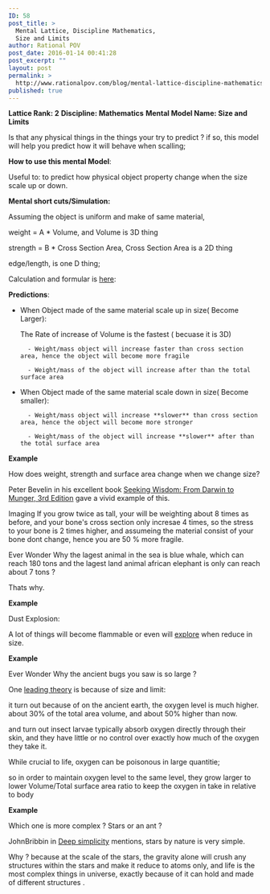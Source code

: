 ```yaml
---
ID: 58
post_title: >
  Mental Lattice, Discipline Mathematics,
  Size and Limits
author: Rational POV
post_date: 2016-01-14 00:41:28
post_excerpt: ""
layout: post
permalink: >
  http://www.rationalpov.com/blog/mental-lattice-discipline-mathematics-size-and-limits/
published: true
---
```



**Lattice Rank: 2**
**Discipline: Mathematics** 
**Mental Model Name: Size and Limits**

Is that any physical things in the things your try to predict ? if so, this model will help you predict how it will behave when scalling;


**__How to use this mental Model__**:

Useful to: to predict how physical object property change when the size scale up or down.

__Mental short cuts/Simulation:__

Assuming the object is uniform and make of same material,


weight = A * Volume, and Volume is 3D thing

strength = B * Cross Section Area, Cross Section Area is a 2D thing

edge/length, is one D thing;


Calculation and formular is [here](https://docs.google.com/spreadsheets/d/1Bj072Cx4gliAmOboTB3R7K49L3rp7-52DU6ONCK9RiA/edit#gid=0):

**__Predictions__**:

* When Object made of the same material scale up in size( Become Larger):

    The Rate of increase of Volume is the fastest ( becuase it is 3D)

        - Weight/mass object will increase faster than cross section area, hence the object will become more fragile
        
        - Weight/mass of the object will increase after than the total surface area 


* When Object made of the same material scale down in size( Become smaller):

        - Weight/mass object will increase **slower** than cross section area, hence the object will become more stronger
        
        - Weight/mass of the object will increase **slower** after than the total surface area 

**Example**

How does weight, strength and surface area change when we change size?  

Peter Bevelin in his excellent book [Seeking Wisdom: From Darwin to Munger, 3rd Edition](http://www.amazon.com/Seeking-Wisdom-Darwin-Munger-3rd/dp/1578644283/ref=sr_1_1?ie=UTF8&qid=1452472859&sr=8-1&keywords=Seeking+Wisdom%3A+From+Darwin+To+Munger) gave a vivid example of this.

Imaging If you grow twice as tall, your will be weighting about 8 times as before, and your bone's cross section only incresae 4 times, so the stress to your bone is 2 times higher, and assumeing the material consist of your bone dont change, hence you are 50 % more fragile.

Ever Wonder Why the lagest animal in the sea is blue whale, which can reach 180 tons and the lagest land animal african elephant is only can reach about 7 tons ? 

Thats why.

**Example**

Dust Explosion:

A lot of things will become flammable or even will [explore](https://en.wikipedia.org/wiki/Formosa_Fun_Coast_explosion) when reduce in size.


**Example**

Ever Wonder Why the ancient bugs you saw is so large ?

One [leading theory](http://news.nationalgeographic.com/news/2011/08/110808-ancient-insects-bugs-giants-oxygen-animals-science/) is because of size and limit:

it turn out because of on the ancient earth, the oxygen level is much higher. about 30% of the total area volume, and about 50% higher than now.

and turn out insect larvae typically absorb oxygen directly through their skin, and they have little or no control over exactly how much of the oxygen they take it.

While crucial to life, oxygen can be poisonous in large quantitie;

so in order to maintain oxygen level to the same level, they grow larger to lower Volume/Total surface area ratio to keep the oxygen in take in relative to body

**Example**

Which one is more complex ? Stars or an ant ? 

JohnBribbin in [Deep simplicity](http://www.amazon.com/Deep-Simplicity-Bringing-Order-Complexity/dp/140006256X/ref=sr_1_1?ie=UTF8&qid=1452736299&sr=8-1&keywords=Deep+simplicity) mentions, stars by nature is very simple. 

Why ? because at the scale of the stars, the gravity alone will crush any structures within the stars and make it reduce to atoms only, and life is the most complex things in universe, exactly because of it can hold and made of different structures .

